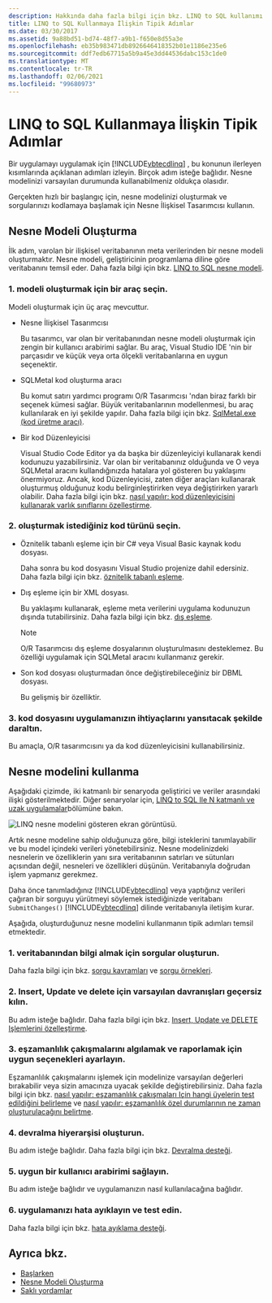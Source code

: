 ```yaml
---
description: Hakkında daha fazla bilgi için bkz. LINQ to SQL kullanımı için tipik adımlar
title: LINQ to SQL Kullanmaya İlişkin Tipik Adımlar
ms.date: 03/30/2017
ms.assetid: 9a88bd51-bd74-48f7-a9b1-f650e8d55a3e
ms.openlocfilehash: eb35b983471db8926646418352b01e1186e235e6
ms.sourcegitcommit: ddf7edb67715a5b9a45e3dd44536dabc153c1de0
ms.translationtype: MT
ms.contentlocale: tr-TR
ms.lasthandoff: 02/06/2021
ms.locfileid: "99680973"
---
```

# <a name="typical-steps-for-using-linq-to-sql"></a>LINQ to SQL Kullanmaya İlişkin Tipik Adımlar

Bir uygulamayı uygulamak için [!INCLUDE[vbtecdlinq](../../../../../../includes/vbtecdlinq-md.md)] , bu konunun ilerleyen kısımlarında açıklanan adımları izleyin. Birçok adım isteğe bağlıdır. Nesne modelinizi varsayılan durumunda kullanabilmeniz oldukça olasıdır.  
  
 Gerçekten hızlı bir başlangıç için, nesne modelinizi oluşturmak ve sorgularınızı kodlamaya başlamak için Nesne İlişkisel Tasarımcısı kullanın.  
  
## <a name="creating-the-object-model"></a>Nesne Modeli Oluşturma  

 İlk adım, varolan bir ilişkisel veritabanının meta verilerinden bir nesne modeli oluşturmaktır. Nesne modeli, geliştiricinin programlama diline göre veritabanını temsil eder. Daha fazla bilgi için bkz. [LINQ to SQL nesne modeli](the-linq-to-sql-object-model.md).  
  
### <a name="1-select-a-tool-to-create-the-model"></a>1. modeli oluşturmak için bir araç seçin.  

 Modeli oluşturmak için üç araç mevcuttur.  
  
- Nesne İlişkisel Tasarımcısı  
  
     Bu tasarımcı, var olan bir veritabanından nesne modeli oluşturmak için zengin bir kullanıcı arabirimi sağlar. Bu araç, Visual Studio IDE 'nin bir parçasıdır ve küçük veya orta ölçekli veritabanlarına en uygun seçenektir.  
  
- SQLMetal kod oluşturma aracı  
  
     Bu komut satırı yardımcı programı O/R Tasarımcısı 'ndan biraz farklı bir seçenek kümesi sağlar. Büyük veritabanlarının modellenmesi, bu araç kullanılarak en iyi şekilde yapılır. Daha fazla bilgi için bkz. [SqlMetal.exe (kod üretme aracı)](../../../../tools/sqlmetal-exe-code-generation-tool.md).  
  
- Bir kod Düzenleyicisi  
  
     Visual Studio Code Editor ya da başka bir düzenleyiciyi kullanarak kendi kodunuzu yazabilirsiniz. Var olan bir veritabanınız olduğunda ve O veya SQLMetal aracını kullandığınızda hatalara yol gösteren bu yaklaşımı önermiyoruz. Ancak, kod Düzenleyicisi, zaten diğer araçları kullanarak oluşturmuş olduğunuz kodu belirginleştirirken veya değiştirirken yararlı olabilir. Daha fazla bilgi için bkz. [nasıl yapılır: kod düzenleyicisini kullanarak varlık sınıflarını özelleştirme](how-to-customize-entity-classes-by-using-the-code-editor.md).  
  
### <a name="2-select-the-kind-of-code-you-want-to-generate"></a>2. oluşturmak istediğiniz kod türünü seçin.  
  
- Öznitelik tabanlı eşleme için bir C# veya Visual Basic kaynak kodu dosyası.  
  
     Daha sonra bu kod dosyasını Visual Studio projenize dahil edersiniz. Daha fazla bilgi için bkz. [öznitelik tabanlı eşleme](attribute-based-mapping.md).  
  
- Dış eşleme için bir XML dosyası.  
  
     Bu yaklaşımı kullanarak, eşleme meta verilerini uygulama kodunuzun dışında tutabilirsiniz. Daha fazla bilgi için bkz. [dış eşleme](external-mapping.md).  
  
    > [!NOTE]
    > O/R Tasarımcısı dış eşleme dosyalarının oluşturulmasını desteklemez. Bu özelliği uygulamak için SQLMetal aracını kullanmanız gerekir.  
  
- Son kod dosyası oluşturmadan önce değiştirebileceğiniz bir DBML dosyası.  
  
     Bu gelişmiş bir özelliktir.  
  
### <a name="3-refine-the-code-file-to-reflect-the-needs-of-your-application"></a>3. kod dosyasını uygulamanızın ihtiyaçlarını yansıtacak şekilde daraltın.  

 Bu amaçla, O/R tasarımcısını ya da kod düzenleyicisini kullanabilirsiniz.  
  
## <a name="using-the-object-model"></a>Nesne modelini kullanma  

 Aşağıdaki çizimde, iki katmanlı bir senaryoda geliştirici ve veriler arasındaki ilişki gösterilmektedir. Diğer senaryolar için, [LINQ to SQL Ile N katmanlı ve uzak uygulamalar](n-tier-and-remote-applications-with-linq-to-sql.md)bölümüne bakın.  
  
 ![LINQ nesne modelini gösteren ekran görüntüsü.](./media/the-linq-to-sql-object-model/linq-object-model-two-tier.png)  
  
 Artık nesne modeline sahip olduğunuza göre, bilgi isteklerini tanımlayabilir ve bu model içindeki verileri yönetebilirsiniz. Nesne modelinizdeki nesnelerin ve özelliklerin yanı sıra veritabanının satırları ve sütunları açısından değil, nesneleri ve özellikleri düşünün. Veritabanıyla doğrudan işlem yapmanız gerekmez.  
  
 Daha önce tanımladığınız [!INCLUDE[vbtecdlinq](../../../../../../includes/vbtecdlinq-md.md)] veya yaptığınız verileri çağıran bir sorguyu yürütmeyi söylemek istediğinizde veritabanı `SubmitChanges()` [!INCLUDE[vbtecdlinq](../../../../../../includes/vbtecdlinq-md.md)] dilinde veritabanıyla iletişim kurar.  
  
 Aşağıda, oluşturduğunuz nesne modelini kullanmanın tipik adımları temsil etmektedir.  
  
### <a name="1-create-queries-to-retrieve-information-from-the-database"></a>1. veritabanından bilgi almak için sorgular oluşturun.  

 Daha fazla bilgi için bkz. [sorgu kavramları](query-concepts.md) ve [sorgu örnekleri](query-examples.md).  
  
### <a name="2-override-default-behaviors-for-insert-update-and-delete"></a>2. Insert, Update ve delete için varsayılan davranışları geçersiz kılın.  

 Bu adım isteğe bağlıdır. Daha fazla bilgi için bkz. [Insert, Update ve DELETE Işlemlerini özelleştirme](customizing-insert-update-and-delete-operations.md).  
  
### <a name="3-set-appropriate-options-to-detect-and-report-concurrency-conflicts"></a>3. eşzamanlılık çakışmalarını algılamak ve raporlamak için uygun seçenekleri ayarlayın.  

 Eşzamanlılık çakışmalarını işlemek için modelinize varsayılan değerleri bırakabilir veya sizin amacınıza uyacak şekilde değiştirebilirsiniz. Daha fazla bilgi için bkz. [nasıl yapılır: eşzamanlılık çakışmaları Için hangi üyelerin test edildiğini belirleme](how-to-specify-which-members-are-tested-for-concurrency-conflicts.md) ve [nasıl yapılır: eşzamanlılık özel durumlarının ne zaman oluşturulacağını belirtme](how-to-specify-when-concurrency-exceptions-are-thrown.md).  
  
### <a name="4-establish-an-inheritance-hierarchy"></a>4. devralma hiyerarşisi oluşturun.  

 Bu adım isteğe bağlıdır. Daha fazla bilgi için bkz. [Devralma desteği](inheritance-support.md).  
  
### <a name="5-provide-an-appropriate-user-interface"></a>5. uygun bir kullanıcı arabirimi sağlayın.  

 Bu adım isteğe bağlıdır ve uygulamanızın nasıl kullanılacağına bağlıdır.  
  
### <a name="6-debug-and-test-your-application"></a>6. uygulamanızı hata ayıklayın ve test edin.  

 Daha fazla bilgi için bkz. [hata ayıklama desteği](debugging-support.md).  
  
## <a name="see-also"></a>Ayrıca bkz.

- [Başlarken](getting-started.md)
- [Nesne Modeli Oluşturma](creating-the-object-model.md)
- [Saklı yordamlar](stored-procedures.md)
